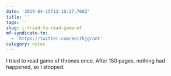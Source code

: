 ```yaml
---
date: '2019-04-15T12:10:17.768Z'
title: ''
tags: ''
slug: i-tried-to-read-game-of
mf-syndicate-to:
  - 'https://twitter.com/keithjgrant'
category: notes
---
```

I tried to read game of thrones once. After 150 pages, nothing had happened, so I stopped.
